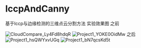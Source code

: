 # lccpAndCanny
基于lccp与边缘检测的三维点云分割方法
实验效果图
之前

![CloudCompare_Ly4Fd8hdqR](https://user-images.githubusercontent.com/51278459/204012249-fbccecc9-be57-4db7-b21d-43476730a6d8.png)
![Project1_YOKE0OidMw](https://user-images.githubusercontent.com/51278459/204012368-72875943-27db-43e9-8b5a-0a518e02110c.png)
之后
![Project1_hsQWYxvUGq](https://user-images.githubusercontent.com/51278459/204012263-0a9f76d4-cf38-47ef-b413-0d7269344acd.png)
![Project1_bN7qcsKd5t](https://user-images.githubusercontent.com/51278459/204012381-f5e3f500-b9db-4668-8f16-f1242bdaf8ed.png)
